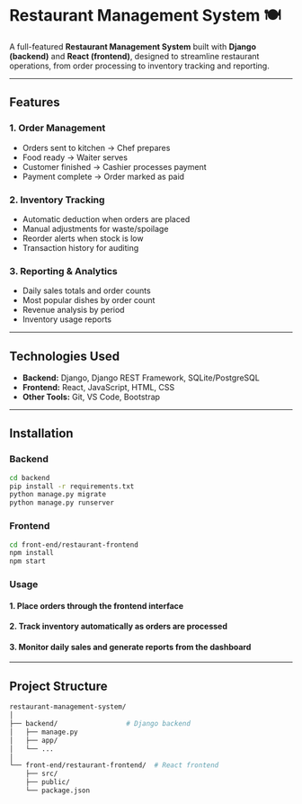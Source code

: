# Restaurant Management System 🍽️
A full-featured **Restaurant Management System** built with **Django (backend)** and **React (frontend)**, designed to streamline restaurant operations, from order processing to inventory tracking and reporting.

---

## Features

### 1. Order Management
- Orders sent to kitchen → Chef prepares  
- Food ready → Waiter serves  
- Customer finished → Cashier processes payment  
- Payment complete → Order marked as paid  

### 2. Inventory Tracking
- Automatic deduction when orders are placed  
- Manual adjustments for waste/spoilage  
- Reorder alerts when stock is low  
- Transaction history for auditing  

### 3. Reporting & Analytics
- Daily sales totals and order counts  
- Most popular dishes by order count  
- Revenue analysis by period  
- Inventory usage reports  

---

## Technologies Used
- **Backend:** Django, Django REST Framework, SQLite/PostgreSQL  
- **Frontend:** React, JavaScript, HTML, CSS  
- **Other Tools:** Git, VS Code, Bootstrap  

---

## Installation

### Backend
```bash
cd backend
pip install -r requirements.txt
python manage.py migrate
python manage.py runserver
```
### Frontend
```bash
cd front-end/restaurant-frontend
npm install
npm start
```
### Usage
#### 1. Place orders through the frontend interface
#### 2. Track inventory automatically as orders are processed
#### 3. Monitor daily sales and generate reports from the dashboard
---
## Project Structure
```bash
restaurant-management-system/
│
├── backend/                 # Django backend
│   ├── manage.py
│   ├── app/
│   └── ...
│
└── front-end/restaurant-frontend/  # React frontend
    ├── src/
    ├── public/
    └── package.json
```

